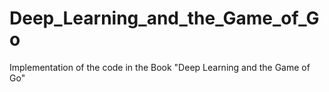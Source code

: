 # Deep_Learning_and_the_Game_of_Go
Implementation of the code in the Book "Deep Learning and the Game of Go"
